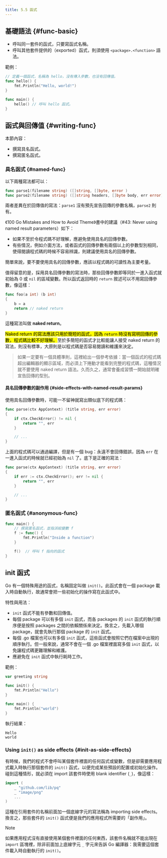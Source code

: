 ```yaml
---
title: 5.5 函式
---
```


## 基礎語法 {#func-basic}

- 呼叫同一套件的函式，只要寫函式名稱。
- 呼叫其他套件提供的（exported）函式，則須使用 `<package>.<function>` 語法。

範例：

```go
// 定義一個函式，名稱為 hello，沒有傳入參數，也沒有回傳值。
func hello() {
    fmt.Println("Hello, world!")
}

func main() {
    hello() // 呼叫 hello 函式。
}
```

## 函式與回傳值 {#writing-func}

本節內容：

- 撰寫具名函式。
- 撰寫匿名函式。

### 具名函式  {#named-func}

以下兩種寫法都可以：

```go
func parse1(filename string) ([]string, []byte, error )
func parse2(filename string) ([]string headers, []byte body, err error)
```

兩者差異在於回傳值的寫法：`parse1` 沒有預先宣告回傳的參數名稱，`parse2` 則有。

《100 Go Mistakes and How to Avoid Theme》書中的建議（#43: Never using named result parameters）如下：

- 如果不至於令程式碼不好理解，應避免使用具名的回傳參數。
- 有些情況，例如介面方法，或者函式的回傳參數有兩個以上的參數型別相同，使得閱讀程式碼的時候不容易辨識，則建議使用具名的回傳參數。

簡單來說，要不要使用具名的回傳參數，應該以程式碼的可讀性為主要考量。

值得留意的是，採用具名回傳參數的寫法時，那些回傳參數即等同於一進入函式就初始為 0 或 `nil` 的區域變數。所以函式返回時的 `return` 敘述可以不用寫回傳參數，像這樣：

```go
func foo(a int) (b int)
{
    b = a
    return // naked return
}
```

這種寫法叫做 **naked return**。

<mark>Naked return 的寫法應該只用於簡短的函式，因為 `return` 時沒有寫明回傳的參數，程式碼比較不好理解。</mark>至於多簡短的函式才比較能讓人接受 naked return 的寫法，則沒有標準，大原則是以程式碼是否容易閱讀和維護來決定。

> 如果一定要有一個具體準則，這裡給出一個參考依據：當一個函式的程式碼超出編輯器的顯示區域，而必須上下捲動才能看到完整的程式碼，這種情況就不要使用 naked return 語法。久而久之，通常會養成習慣一開始就明確宣告回傳的型別。

#### 具名回傳參數的副作用 {#side-effects-with-named-result-params}

使用具名回傳參數時，可能一不留神就寫出類似底下的程式碼：

```go
func parse(ctx AppContext) (title string, err error)
{
    if ctx.CheckError() != nil {
        return "", err
    }

    // ...
}
```

上面的程式碼可以通過編譯，但是有一個 bug：永遠不會回傳錯誤，因為 `err` 在一進入函式的時候就已經初始為 `nil` 了。底下是正確的寫法：

```go
func parse(ctx AppContext) (title string, err error)
{
    if err := ctx.CheckError(); err != nil {
        return "", err
    }

    // ...
}
```

### 匿名函式 {#anonymous-func}

```go
func main() {
    // 撰寫匿名函式，並指派給變數 f
    f := func() {
        fmt.Println("Inside a function")
    }

    f()  // 呼叫 f 指向的函式
}
```

## init 函式

Go 有一個特殊用途的函式，名稱固定叫做 `init()`。此函式會在一個 package 載入時自動執行，故通常會把一些初始化的操作寫在此函式中。

特性與用法：

- `init` 函式不能有參數和回傳值。
- 每個 package 可以有多個 `init` 函式，而各 packages 的 `init` 函式的執行順序便是按照 packages 之間的依賴關係來決定。換言之，先載入哪個 package，就會先執行那個 package 的 `init` 函式。
- 每個 .go 檔案也可以有多個 `init` 函式，這些函式會按照它們在檔案中出現的順序執行。但一般來說，通常不會在一個 .go 檔案裡面寫多個 `init` 函式，以免讓程式碼更難理解和維護。
- 應避免在 `init` 函式中執行耗時工作。

範例：

```go
var greeting string

func init() {
    fmt.Println("Hello")
}

func main() {
    fmt.Println("world")
}
```

執行結果：

```text
Hello
world
```

### Using `init()` as side effects {#init-as-side-effects}

有時候，我們的程式不會呼叫某個套件裡面的任何函式或變數，但是卻需要應用程式載入時執行那個套件的 `init()` 函式，以便完成某些預設的配置或初始化操作。碰到這種情形，就必須在 import 該套件時使用 blank identifier (`_`)，像這樣：

```go
import (
    _ "github.com/lib/pq"
    _ "image/png"
    ...
)
```

這種在引用套件的名稱前面加一個底線字元的寫法稱為 importing side effects。換言之，那些套件的 `init()` 函式便是我們的應用程式所需要的「副作用」。

> [!note]
> 如果應用程式沒有直接使用某個套件裡面的任何東西，該套件名稱就不能出現在 `import` 區塊裡，除非前面加上底線字元 `_` 字元來告訴 Go 編譯器：我需要這個套件載入時自動執行的 `init()`。
